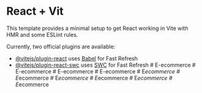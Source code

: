 # React + Vit

This template provides a minimal setup to get React working in Vite with HMR and some ESLint rules.

Currently, two official plugins are available:

- [@vitejs/plugin-react](https://github.com/vitejs/vite-plugin-react/blob/main/packages/plugin-react/README.md) uses [Babel](https://babeljs.io/) for Fast Refresh
- [@vitejs/plugin-react-swc](https://github.com/vitejs/vite-plugin-react-swc) uses [SWC](https://swc.rs/) for Fast Refresh
#   E - e c o m m e r c e 
 
 #   E - e c o m m e r c e 
 
 #   E - e c o m m e r c e 
 
 #   E - e c o m m e r c e 
 
 #   E _ e c o m m e r c e 
 
 #   E _ e c o m m e r c e 
 
 #   E _ e c o m m e r c e  
 #   E _ e c o m m e r c e  
 #   E _ e c o m m e r c e  
 #   E _ e c o m m e r c e  
 